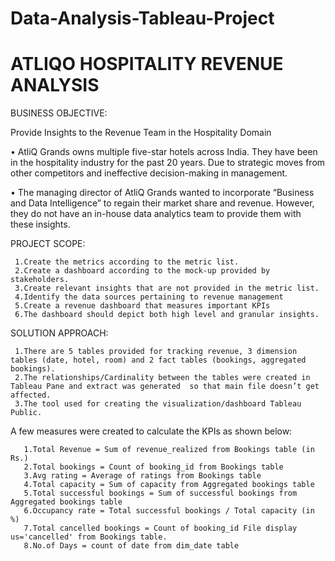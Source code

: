 # Data-Analysis-Tableau-Project
# ATLIQO  HOSPITALITY REVENUE ANALYSIS

BUSINESS OBJECTIVE:

Provide Insights to the Revenue Team in the Hospitality Domain

•	AtliQ Grands owns multiple five-star hotels across India. They have been in the hospitality industry for the past 20 years. Due to strategic moves from other competitors and ineffective decision-making in management. 

•	The managing director of AtliQ Grands wanted to incorporate “Business and Data Intelligence” to regain their market share and revenue. However, they do not have an in-house data analytics team to provide them with these insights.

PROJECT SCOPE:

     1.Create the metrics according to the metric list.
     2.Create a dashboard according to the mock-up provided by stakeholders.
     3.Create relevant insights that are not provided in the metric list.
     4.Identify the data sources pertaining to revenue management
     5.Create a revenue dashboard that measures important KPIs
     6.The dashboard should depict both high level and granular insights.

SOLUTION APPROACH:

     1.There are 5 tables provided for tracking revenue, 3 dimension tables (date, hotel, room) and 2 fact tables (bookings, aggregated bookings).
     2.The relationships/Cardinality between the tables were created in Tableau Pane and extract was generated  so that main file doesn’t get affected.
     3.The tool used for creating the visualization/dashboard Tableau Public.


A few measures were created to calculate the KPIs as shown below:

       1.Total Revenue = Sum of revenue_realized from Bookings table (in Rs.)
       2.Total bookings = Count of booking_id from Bookings table
       3.Avg rating = Average of ratings from Bookings table
       4.Total capacity = Sum of capacity from Aggregated bookings table
       5.Total successful bookings = Sum of successful bookings from Aggregated bookings table
       6.Occupancy rate = Total successful bookings / Total capacity (in %)
       7.Total cancelled bookings = Count of booking_id File display us='cancelled' from Bookings table.
       8.No.of Days = count of date from dim_date table


 
-----------------------------------------------------------------------------------------------------------------------------------------------------------------

